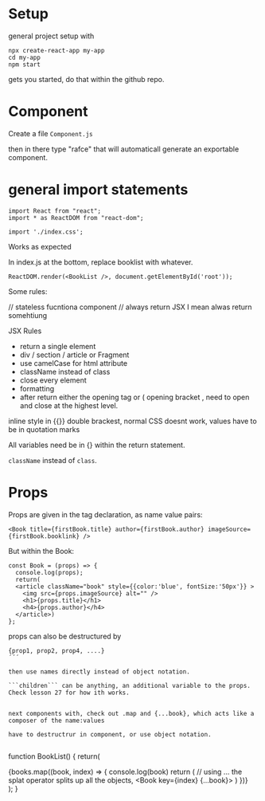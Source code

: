 # Setup

general project setup with

```
npx create-react-app my-app
cd my-app
npm start
```

gets you started, do that within the github repo.

# Component

Create a file ```Component.js```

then in there type "rafce" that will automaticall generate an exportable component.

# general import statements

```
import React from "react";
import * as ReactDOM from "react-dom";
```

```
import './index.css';
```

Works as expected

In index.js at the bottom, replace booklist with whatever.

```
ReactDOM.render(<BookList />, document.getElementById('root'));
```

Some rules:

// stateless fucntiona component
// always return JSX I mean alwas return somehtiung

JSX Rules

- return a single element
- div / section / article or Fragment
- use camelCase for html attribute
- className instead of class
- close every element
- formatting
- after return either the opening tag or ( opening bracket , need to open and close at the highest level.

inline style in {{}} double brackest, normal CSS doesnt work, values have to be in quotation marks

All variables need be in {} within the return statement.

```className``` instead of ```class```.

# Props

Props are given in the tag declaration, as name value pairs:

```
<Book title={firstBook.title} author={firstBook.author} imageSource={firstBook.booklink} />
```

But within the Book:

```
const Book = (props) => {
  console.log(props);
  return( 
  <article className="book" style={{color:'blue', fontSize:'50px'}} >
    <img src={props.imageSource} alt="" />
    <h1>{props.title}</h1>
    <h4>{props.author}</h4>
  </article>)
};
```

props can also be destructured by

```
{prop1, prop2, prop4, ....}
´´´

then use names directly instead of object notation.

```children``` can be anything, an additional variable to the props. Check lesson 27 for how ith works.


next components with, check out .map and {...book}, which acts like a composer of the name:values

have to destructrur in component, or use object notation.


```

function BookList() {
  return(
    <section className="booklist">{books.map((book, index) => {
        console.log(book)
        return (
            // using ... the splat operator splits up all the objects,
            <Book key={index} {...book}></Book>
        )
        })}
    </section>);
}
```
